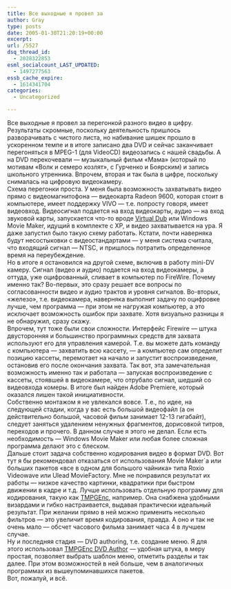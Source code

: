 ```yaml
---
title: Все выходные я провел за
author: Gray
type: posts
date: 2005-01-30T21:20:19+00:00
excerpt:
url: /5527
dsq_thread_id:
  - 2028322853
esml_socialcount_LAST_UPDATED:
  - 1497277563
essb_cache_expire:
  - 1614341704
categories:
  - Uncategorized

---
```








Все выходные я провел за перегонкой разного видео в цифру. Результаты скромные, поскольку деятельность пришлось разворачивать с чистого листа, но набивание шишек прошло в ускоренном темпе и в итоге записано два DVD и сейчас заканчивает перегоняться в MPEG-1 (для VideoCD) видеозапись с нашей свадьбы. А на DVD перекочевали &#8212; музыкальный фильм &#171;Мама&#187; (который по мотивам &#171;Волк и семеро козлят&#187;, с Гурченко и Боярским) и запись школьного утренника. Впрочем, вторая и так была в цифре, поскольку снималась на цифровую видеокамеру.  
Схема перегонки проста. У меня была возможность захватывать видео прямо с видеомагнитофона &#8212; видеокарта Radeon 9600, которая стоит в компьютере, имеет поддержку VIVO &#8212; т.е. попросту говоря, имеет видеовход. Видеосигнал подается на вход видеокарты, аудио &#8212; на вход звуковой карты, запускается что-то вроде <a href="http://www.virtualdub.org/" target="_blank">Virtual Dub</a> или Windows Movie Maker, идущий в комплекте с XP, и видео захватывается на ура. Я даже запустил было такую схему работать. Кстати, почти наверняка будут несостыковки с видеостандартами &#8212; у меня система считала, что входящий сигнал &#8212; NTSC, и пришлось потратить определенное время на переубеждение.  
Но в итоге я остановился на другой схеме, включив в работу mini-DV камеру. Сигнал (видео и аудио) подается на вход видеокамеры, а оттуда, уже оцифрованный, сливает в компьютер по FireWire. Почему именно так? Во-первых, это сразу решает все вопросы по согласованности видео и аудио трактов и уровня сигналов. Во-вторых, &#171;железо&#187;, т.е. видеокамера, наверняка выполнит задачу по оцифровке лучше, чем программа &#8212; при этом не нагружая компьютер, а это исключает возможность ошибок при захвате. Хотя визуально разницы я не обнаружил, сразу скажу.  
Впрочем, тут тоже были свои сложности. Интерфейс Firewire &#8212; штука двусторонняя и большинство программных средств для захвата используют его для управления камерой. Т.е. вы можете дать команду с компьютера &#8212; захватить всю кассету, &#8212; а компьютер сам определит позицию кассеты, перемотает на начало и запустит воспроизведение, остановив его после окончания захвата. Так вот, эта замечательная возможность именно так и работала &#8212; запуская воспроизведение с кассеты, стоявшей в видеокамере, что отрубало сигнал, шедший со видеовхода комеры. В итоге был найден Adobe Premiere, который оказался лишен такой инициативности.  
Собственно монтажом я не увлекался вовсе. Т.е., по идее, на следующей стадии, когда у вас есть большой видеофайл (а он действительно большой, часовой фильм занимает 12-13 гигабайт), следует заняться удалением ненужных фрагментов, дорисовкой титров, переходов и прочего. В данном случае я этого не делал. Если есть необходимость &#8212; Windows Movie Maker или любая более сложная программа делают это с блеском.  
Дальше стоит задача собственно кодирования видео в формат DVD. Вот тут я бы рекомендовал отказаться от использования Movie Maker\`а или больших пакетов &#171;все в одном для большого чайника&#187; типа Roxio Videowave или Ulead MovieFactory. Мне не понравился результат их работы &#8212; низкое качество картинки, квадратики при быстром движении в кадре и т.д. Лучше использовать отдельную программу для кодирования, такую как <a href="http://www.pegasys-inc.com/en/product/tp.html" target="_blank">TMPGEnc</a>, например. Она снабжена удобными визардами и гибко настраивается, выдавая практически идеальный результат. При желании прямо в ней можно применить несколько фильтров &#8212; это увеличит время кодирования, правда. А оно и так не очень мало &#8212; обсчет часового фильма занимает часа 4 в лучшем случае.  
Ну и последняя стадия &#8212; DVD authoring, т.е. создание меню. Я для этого использовал <a href="http://www.pegasys-inc.com/en/product/tda.html" target="_blank">TMPGEnc DVD Author</a> &#8212; удобная штука, в меру простая, позволяет выбрать шаблон меню, отметить разделы и так далее. При этом возможностей в ней больше, чем в аналогичных программах из вышеупоминавшихся пакетов.  
Вот, пожалуй, и всё.